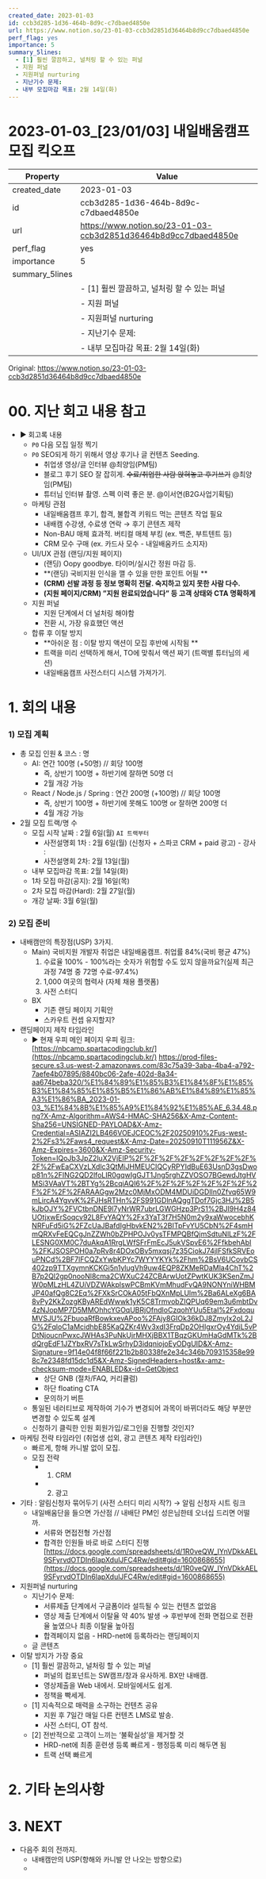 ```yaml
---
created_date: 2023-01-03
id: ccb3d285-1d36-464b-8d9c-c7dbaed4850e
url: https://www.notion.so/23-01-03-ccb3d2851d36464b8d9cc7dbaed4850e
perf_flag: yes
importance: 5
summary_5lines:
  - [1] 훨씬 깔끔하고, 널처링 할 수 있는 퍼널
  - 지원 퍼널
  - 지원퍼널 nurturing
  - 지난기수 문제:
  - 내부 모집마감 목표: 2월 14일(화)
---
```


# 2023-01-03_[23/01/03] 내일배움캠프 모집 킥오프

| Property | Value |
| --- | --- |
| created_date | 2023-01-03 |
| id | ccb3d285-1d36-464b-8d9c-c7dbaed4850e |
| url | https://www.notion.so/23-01-03-ccb3d2851d36464b8d9cc7dbaed4850e |
| perf_flag | yes |
| importance | 5 |
| summary_5lines | |
|  | - [1] 훨씬 깔끔하고, 널처링 할 수 있는 퍼널 |
|  | - 지원 퍼널 |
|  | - 지원퍼널 nurturing |
|  | - 지난기수 문제: |
|  | - 내부 모집마감 목표: 2월 14일(화) |

Original: https://www.notion.so/23-01-03-ccb3d2851d36464b8d9cc7dbaed4850e

# 00. 지난 회고 내용 참고
- ▶ 회고록 내용
  - `P0` 다음 모집 일정 찍기
  - `P0` SEO되게 하기 위해서 영상 후기나 글 컨텐츠 Seeding.
    - 취업생 영상/글 인터뷰 @최양임(PM팀) 
    - 블로그 후기 SEO 잘 잡히게. ~~수료/취업한 사람 앉혀놓고 후기쓰기~~ @최양임(PM팀) 
    - 튜터님 인터뷰 촬영. 스펙 이력 좋은 분. @이서연(B2G사업기획팀) 
  - 마케팅 관점
    - 내일배움캠프 후기, 합격, 불합격 키워드 먹는 콘텐츠 작업 필요
    - 내배캠 수강생, 수료생 연락 → 후기 콘텐츠 제작
    - Non-BAU 매체 효과적. 버티컬 매체 부킹 (ex. 백준, 부트텐트 등)
    - CRM 모수 구매 (ex. 카드사 모수 - 내일배움카드 소지자) 
  - UI/UX 관점 (랜딩/지원 페이지)
    - (랜딩) Oopy goodbye. 타이머/실시간 정원 마감 등.
    - **(랜딩) 국비지원 인식을 깰 수 있을 만한 포인트 어필 **
    - **(CRM) 선발 과정 등 정보 명확히 전달. 숙지하고 있지 못한 사람 다수.**
    - **(지원 페이지/CRM) ”지원 완료되었습니다” 등 고객 상태와 CTA 명확하게**
  - 지원 퍼널
    - 지원 단계에서 더 널처링 해야함
    - 전환 시, 가장 유효했던 액션
  - 합류 후 이탈 방지
    - **아쉬운 점 : 이탈 방지 액션이 모집 후반에 시작됨 **
    - 트랙을 미리 선택하게 해서, TO에 맞춰서 액션 짜기 (트랙별 튜터님의 세션)
    - 내일배움캠프 사전스터디 시스템 가져가기.

# 1. 회의 내용

### 1) 모집 계획
- 총 모집 인원 & 코스 : 명
  - AI: 연간 100명 (+50명) // 회당 100명
    - 즉, 상반기 100명 + 하반기에 잘하면 50명 더 
    - 2월 개강 가능
  - React / Node.js / Spring : 연간 200명 (+100명) // 회당 100명
    - 즉, 상반기 100명 + 하반기에 못해도 100명 or 잘하면 200명 더
    - 4월 개강 가능
- 2월 모집 트랙/명 수
  - 모집 시작 날짜 : 2월 6일(월) `AI 트랙부터`
    - 사전설명회 1차 : 2월 6일(월) (신청자 + 스파코 CRM + paid 광고) - 강사 : 
    - 사전설명회 2차: 2월 13일(월) 
  - 내부 모집마감 목표: 2월 14일(화)
  - 1차 모집 마감(공지): 2월 16일(목) 
  - 2차 모집 마감(Hard): 2월 27일(월) 
  - 개강 날짜: 3월 6일(월) 

### 2) 모집 준비
- 내배캠만의 특장점(USP) 3가지.
  - Main) 국비지원 개발자 취업은 내일배움캠프. 취업률 84%(국비 평균 47%)
    1. 수료율 100% - 100%라는 숫자가 위험할 수도 있지 않을까요?(실제 최근 과정 74명 중 72명 수료-97.4%)
    1. 1,000 여곳의 협력사 (자체 채용 플랫폼)
    1. 사전 스터디
  - BX
    - 기존 랜딩 페이지 기획안
    - 스카우트 컨셉 유지할지?
- 랜딩페이지 제작 타임라인
  - ▶ 현재 우피 메인 페이지
    우피 링크: [https://nbcamp.spartacodingclub.kr/](https://nbcamp.spartacodingclub.kr/)
    https://prod-files-secure.s3.us-west-2.amazonaws.com/83c75a39-3aba-4ba4-a792-7aefe4b07895/8840bc06-2afe-402d-8a34-aa674beba320/%E1%84%89%E1%85%B3%E1%84%8F%E1%85%B3%E1%84%85%E1%85%B5%E1%86%AB%E1%84%89%E1%85%A3%E1%86%BA_2023-01-03_%E1%84%8B%E1%85%A9%E1%84%92%E1%85%AE_6.34.48.png?X-Amz-Algorithm=AWS4-HMAC-SHA256&X-Amz-Content-Sha256=UNSIGNED-PAYLOAD&X-Amz-Credential=ASIAZI2LB466VOEJCEOC%2F20250910%2Fus-west-2%2Fs3%2Faws4_request&X-Amz-Date=20250910T111956Z&X-Amz-Expires=3600&X-Amz-Security-Token=IQoJb3JpZ2luX2VjEIP%2F%2F%2F%2F%2F%2F%2F%2F%2F%2FwEaCXVzLXdlc3QtMiJHMEUCIQCyRPYIdBuE63UsnD3gsDwop81n%2FING2QD2lfoLIR0gqwIgGJT1Jng5rghZZVOSO7BGewdJtgHVMSi3VAaVT%2BTYg%2BcqiAQI6%2F%2F%2F%2F%2F%2F%2F%2F%2F%2F%2FARAAGgw2Mzc0MjMxODM4MDUiDGDIln0Zfvq65W9mLircA4YgvvK%2FJHsRTHn%2FS991GDlnAQggTDof7Gjc3HJ%2B5kJbOJY%2FVCtbnDNE9l7yNrWR7ubrLGWGHzp3PrS1%2BJI9H4z84UOtjxwErSoqcv92L8FvYAQY%2Fx3YaT3f7H5N0m2y9xaWwocebhKNRFuFd5iG%2FZcUaJBafdIgHbvkEN2%2BITpFvYU5CbN%2F4smHmQRXvFeEQCgJnZZWh0bZPHPOJv0ysTFMPQBfQjmSdtuNlLzF%2FLESNG0XM0C7duAkqA1RrgLWfSFrFmEcJ5ukVSpvE6%2FfkbehAbI%2FKJSOSPOH0a7pRv8r4DOxOBv5mxqsj7z35CiokJ74jlFSfkSRVEouPNCd%2BF7lFCQZxYwbKPYc7WYYYKYk%2Fhm%2BsV6UCovbCS402zp9TTXgymnKCKGi5n1ylugVh9uw4EQP8ZKMeRDaMla4ChT%2B7p2Ql2gp0nooNl8cma2CWXuC24ZCBArwUotZPwtKUK3KSenZmJW0pMLzHL4ZUiVDZWAkplswPCBmKVmMhudFvQA9NONYniWHBMJP40afQg8C2Eq%2FXkSrCOkA05tFbQXnMpLUlm%2Ba6ALeXg6BA8vPy2KkZozgKByAREdWwwk1yK5C8TrmvobZIQPUq69em3u6mbtDv4zNJopMP7D5MMOhhcYGOqUBRjOfndloCzqohYUu5EtaI%2FxdoquMVSJU%2FbuoaRfBowkxevAPoo%2FAjy8GIOk36kDJ8ZmyIx2oL2JG%2FqloC1aMcidhbE85KaQZKr4Wv3xdI3FrqDp2OHIgxrOy4YdiL5vPDtNjoucnPwxcJWHAs3PuNkUjrMHXjBBX1TBqzGKUmHaGdMTk%2BdQrgEdF1JZYbxRV7sTkLwSrhyD3idqniojoEyODgUID&X-Amz-Signature=9f14e04f8f66f221b2b80338fe2e34c346b709315358e998c7e2348fd15dc1d5&X-Amz-SignedHeaders=host&x-amz-checksum-mode=ENABLED&x-id=GetObject
    - 상단 GNB (절차/FAQ, 커리큘럼)
    - 하단 floating CTA
    - 문의하기 버튼
  - 통일된 네러티브로 제작하여 기수가 변경되어 과목이 바뀌더라도 해당 부분만 변경할 수 있도록 설계
  - 신청하기 클릭한 인원 회원가입/로그인을 진행할 것인지?
- 마케팅 전략 타임라인 (취업생 섭외, 광고 콘텐츠 제작 타임라인)
  - 빠르게, 항해 카니발 없이 모집.
  - 모집 전략
    - 1) CRM
    - 2) 광고
- 기타 : 알림신청자 묶어두기 (사전 스터디 미리 시작?) → 알림 신청자 시트 링크
  - 내일배움단을 들으면 가산점 // 내배단 PM인 성은님한테 오너십 드리면 어떨까.
    - 서류와 면접전형 가산점
    - 합격한 인원들 바로 바로 스터디 진행
  [https://docs.google.com/spreadsheets/d/1R0veQW_IYnVDkkAEL9SFyrvdOTDIn6lapXdulJFC4Rw/edit#gid=1600868655](https://docs.google.com/spreadsheets/d/1R0veQW_IYnVDkkAEL9SFyrvdOTDIn6lapXdulJFC4Rw/edit#gid=1600868655)
- 지원퍼널 nurturing
  - 지난기수 문제:
    - 서류제출 단계에서 구글폼이라 설득될 수 있는 컨텐츠 없었음
    - 영상 제출 단계에서 이탈율 약 40% 발생 → 후반부에 전화 면접으로 전환율 높였으나 최종 이탈율 높아짐
    - 합격페이지 없음 - HRD-net에 등록하라는 랜딩페이지
  - 글 콘텐츠
- 이탈 방지가 가장 중요
  - [1] 훨씬 깔끔하고, 널처링 할 수 있는 퍼널
    - 퍼널의 컴포넌트는 SW캠프/창과 유사하게. BX만 내배캠. 
    - 영상제출을 Web 내에서. 모바일에서도 쉽게. 
    - 정책을 빡세게. 
  - [1] 지속적으로 매력을 소구하는 컨텐츠 공유 
    - 지원 후 7일간 매일 다른 컨텐츠 LMS로 발송.
    - 사전 스터디, OT 참석. 
  - [2] 전반적으로 고객이 느끼는 ‘불확실성’을 제거할 것
    - HRD-net에 최종 훈련생 등록 빠르게 - 행정등록 미리 해두면 됨
    - 트랙 선택 빠르게

# 2. 기타 논의사항

# 3. NEXT
- 다음주 회의 전까지.
  - 내배캠만의 USP(항해와 카니발 안 나오는 방향으로)
  -
